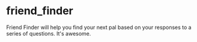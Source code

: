 # friend_finder
Friend Finder will help you find your next pal based on your responses to a series of questions.  It's awesome.
